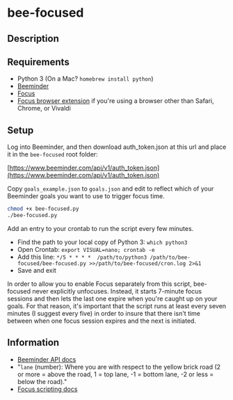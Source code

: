 # bee-focused

## Description

## Requirements

- Python 3 (On a Mac? `homebrew install python`)
- [Beeminder](https://www.beeminder.com/home)
- [Focus](https://heyfocus.com/)
- [Focus browser extension](https://heyfocus.com/docs/help/browser-extensions/)
  if you're using a browser other than Safari, Chrome, or Vivaldi

## Setup

Log into Beeminder, and then download auth_token.json at this url and place it
in the `bee-focused` root folder:

[https://www.beeminder.com/api/v1/auth_token.json](https://www.beeminder.com/api/v1/auth_token.json)

Copy `goals_example.json` to `goals.json` and edit to reflect which of your
Beeminder goals you want to use to trigger focus time.

```bash
chmod +x bee-focused.py
./bee-focused.py
```

Add an entry to your crontab to run the script every few minutes.

- Find the path to your local copy of Python 3: `which python3`
- Open Crontab: `export VISUAL=nano; crontab -e`
- Add this line: `*/5 * * * *  /path/to/python3 /path/to/bee-focused/bee-focused.py >>/path/to/bee-focused/cron.log 2>&1`
- Save and exit

In order to allow you to enable Focus separately from this script, bee-focused
never explicitly unfocuses. Instead, it starts 7-minute focus sessions and then
lets the last one expire when you're caught up on your goals. For that reason,
it's important that the script runs at least every seven minutes (I suggest
every five) in order to insure that there isn't time between when one focus
session expires and the next is initiated.

## Information

- [Beeminder API docs](http://api.beeminder.com)
- "`lane` (number): Where you are with respect to the yellow brick road (2 or more = above the road, 1 = top lane, -1 = bottom lane, -2 or less = below the road)."
- [Focus scripting docs](https://heyfocus.com/docs/features/scripting/)
